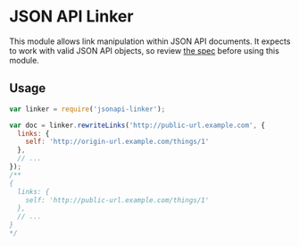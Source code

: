 # JSON API Linker

This module allows link manipulation within JSON API documents. It expects to work with valid
JSON API objects, so review [the spec](http://jsonapi.org/) before using this module.

## Usage

```javascript
var linker = require('jsonapi-linker');

var doc = linker.rewriteLinks('http://public-url.example.com', {
  links: {
    self: 'http://origin-url.example.com/things/1'
  },
  // ...
});
/**
{
  links: {
    self: 'http://public-url.example.com/things/1'
  },
  // ...
}
*/
```

